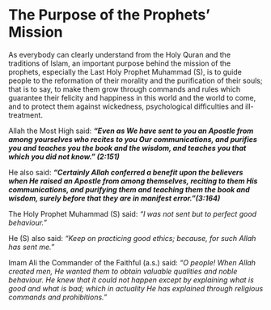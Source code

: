 The Purpose of the Prophets’ Mission
====================================

As everybody can clearly understand from the Holy Quran and the
traditions of Islam, an important purpose behind the mission of the
prophets, especially the Last Holy Prophet Muhammad (S), is to guide
people to the reformation of their morality and the purification of
their souls; that is to say, to make them grow through commands and
rules which guarantee their felicity and happiness in this world and the
world to come, and to protect them against wickedness, psychological
difficulties and ill-treatment.

Allah the Most High said: ***“Even as We have sent to you an Apostle
from among yourselves who recites to you Our communications, and
purifies you and teaches you the book and the wisdom, and teaches you
that which you did not know.” (2:151)***

He also said: ***“Certainly Allah conferred a benefit upon the believers
when He raised an Apostle from among themselves, reciting to them His
communications, and purifying them and teaching them the book and
wisdom, surely before that they are in manifest error.”(3:164)***

The Holy Prophet Muhammad (S) said: *“I was not sent but to perfect good
behaviour.”*

He (S) also said: *“Keep on practicing good ethics; because, for such
Allah has sent me.”*

Imam Ali the Commander of the Faithful (a.s.) said: *“O people! When
Allah created men, He wanted them to obtain valuable qualities and noble
behaviour. He knew that it could not happen except by explaining what is
good and what is bad; which in actuality He has explained through
religious commands and prohibitions.”*


